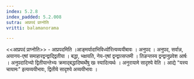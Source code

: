 ```yaml
---
index: 5.2.8
index_padded: 5.2.008
sutra: आप्रपदं प्राप्नोति
vritti: balamanorama

---
```

<<आप्रपदं प्राप्नोति>> - आप्रपदमिति ।आङ्मर्यादाभिविध्यो॑रित्यव्ययीबावः । अनुपद । अनुपद, सर्वान्न, अयानय-एषां समाहारद्वन्द्वाद्द्वितीया । बद्धा, भक्षयति, नेय-एषां द्वन्द्वात्सप्तमी । तिङन्तस्य द्वन्द्वानुप्रवेश आर्षः । अनुपदादिभ्यो द्वितीयान्तेभ्यः क्रमाद्बद्धादिष्वर्थेषु खः स्यादित्यर्थः । अनुरायामे सादृश्ये वेति । आद्ये "यस्य चायामः" इत्यव्ययीभावः, द्वितीये सादृश्ये अव्ययीभावः ।